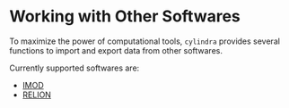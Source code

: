 # Working with Other Softwares

To maximize the power of computational tools, `cylindra` provides several functions to
import and export data from other softwares.

Currently supported softwares are:

- [IMOD](imod.md)
- [RELION](relion.md)
